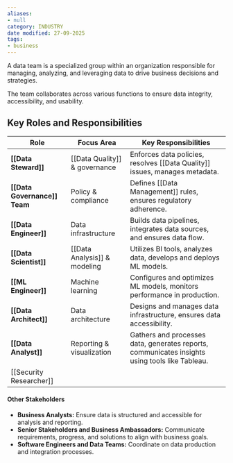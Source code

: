 ```yaml
---
aliases:
- null
category: INDUSTRY
date modified: 27-09-2025
tags:
- business
---
```

A data team is a specialized group within an organization responsible for managing, analyzing, and leveraging data to drive business decisions and strategies. 

The team collaborates across various functions to ensure data integrity, accessibility, and usability.

## Key Roles and Responsibilities

| Role                         | Focus Area                    | Key Responsibilities                                                                           |
| ---------------------------- | ----------------------------- | ---------------------------------------------------------------------------------------------- |
| **[[Data Steward]]**         | [[Data Quality]] & governance | Enforces data policies, resolves [[Data Quality]] issues, manages metadata.                    |
| **[[Data Governance]] Team** | Policy & compliance           | Defines [[Data Management]] rules, ensures regulatory adherence.                               |
| **[[Data Engineer]]**        | Data infrastructure           | Builds data pipelines, integrates data sources, and ensures data flow.                         |
| **[[Data Scientist]]**       | [[Data Analysis]] & modeling  | Utilizes BI tools, analyzes data, develops and deploys ML models.                              |
| **[[ML Engineer]]**          | Machine learning              | Configures and optimizes ML models, monitors performance in production.                        |
| **[[Data Architect]]**       | Data architecture             | Designs and manages data infrastructure, ensures data accessibility.                           |
| **[[Data Analyst]]**         | Reporting & visualization     | Gathers and processes data, generates reports, communicates insights using tools like Tableau. |
| [[Security Researcher]]      |                               |                                                                                                |

#### Other Stakeholders
- **Business Analysts:** Ensure data is structured and accessible for analysis and reporting.
- **Senior Stakeholders and Business Ambassadors:** Communicate requirements, progress, and solutions to align with business goals.
- **Software Engineers and Data Teams:** Coordinate on data production and integration processes.